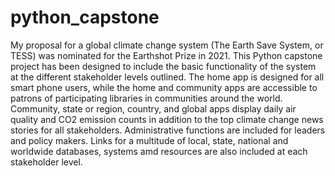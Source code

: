 # python_capstone
My proposal for a global climate change system (The Earth Save System, or TESS) was nominated for the Earthshot Prize in 2021. This Python capstone project has been designed to include the basic functionality of the system at the different stakeholder levels outlined. The home app is designed for all smart phone users, while the home and community apps are accessible to patrons of participating libraries in communities around the world. Community, state or region, country, and global apps display daily air quality and CO2 emission counts in addition to the top climate change news stories for all stakeholders. Administrative functions are included for leaders and policy makers. Links for a multitude of local, state, national and worldwide databases, systems amd resources are also included at each stakeholder level.
